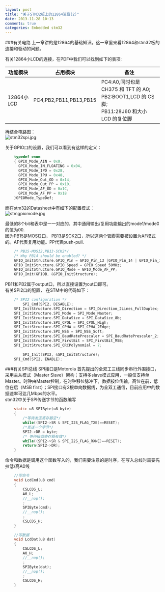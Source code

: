 ```yaml
---
layout: post
title: "关于STM32板上的12864液晶(2)"
date: 2013-11-28 10:13
comments: true
categories: Embedded stm32
---
```

###有关电路
上一章讲的是12864的基础知识。这一章里来看12864和stm32板的连接和驱动的问题。    

有关12864小LCD的连接，在PDF中我们可以找到如下的表项:     

|功能模块| 占用模块| 备注|
|--------|---------|-----|
|12864小LCD|PC4,PB2,PB11,PB13,PB15|PC4:A0,同时也是 CH375 和 TFT 的 A0;<br>PB2:BOOT1,LCD 的 CS 脚;<br>PB11:28J60 和大小 LCD 的复位脚|

再结合电路图：   
![stm32spi.jpg](/images/stm32spi.jpg)   

关于GPIO口的设置，我们可以看到有这样的定义： 

```c stm32f10x_gpio.h
	typedef enum
	{ GPIO_Mode_AIN = 0x0,
	  GPIO_Mode_IN_FLOATING = 0x04,
	  GPIO_Mode_IPD = 0x28,
	  GPIO_Mode_IPU = 0x48,
	  GPIO_Mode_Out_OD = 0x14,
	  GPIO_Mode_Out_PP = 0x10,
	  GPIO_Mode_AF_OD = 0x1C,
	  GPIO_Mode_AF_PP = 0x18
	}GPIOMode_TypeDef;

```
而在stm32的Datasheet中有如下的配置模式：    
![stmgpiomode.jpg](/images/stmgpiomode.jpg)    

最低的8个bit和表中是一一对应的，其中通用输出/复用功能输出的mode1/mode0的值为00.     
因为PB15是MOSI2口， PB13是SCK2口，所以这两个管脚需要被设置为AF模式的。AF代表复用功能。PP代表push-pull.      

```c LCDs.c
	/* PB15-MOSI2,PB13-SCK2*/
	/* Why PB14 should be enabled? */
	GPIO_InitStructure.GPIO_Pin = GPIO_Pin_13 |GPIO_Pin_14 | GPIO_Pin_15;
	GPIO_InitStructure.GPIO_Speed = GPIO_Speed_50MHz;
	GPIO_InitStructure.GPIO_Mode = GPIO_Mode_AF_PP;
	GPIO_Init(GPIOB, &GPIO_InitStructure);

```
PB11和PB2属于output口，所以直接设置为out口即可。     
有关SPI2口的配置， 在STM中的代码如下：     

```c LCDs.c
	/* SPI2 configuration */
	    SPI_Cmd(SPI2, DISABLE); 												//必须先禁能,才能改变MODE
	SPI_InitStructure.SPI_Direction = SPI_Direction_2Lines_FullDuplex;		//两线全双工
	SPI_InitStructure.SPI_Mode = SPI_Mode_Master;							//主
	SPI_InitStructure.SPI_DataSize = SPI_DataSize_8b;						//8位
	SPI_InitStructure.SPI_CPOL = SPI_CPOL_High;								//CPOL=1 时钟悬空高
	SPI_InitStructure.SPI_CPHA = SPI_CPHA_2Edge;							//CPHA=1 数据捕获第2个
	SPI_InitStructure.SPI_NSS = SPI_NSS_Soft;								//软件NSS
	SPI_InitStructure.SPI_BaudRatePrescaler = SPI_BaudRatePrescaler_2;		//2分频
	SPI_InitStructure.SPI_FirstBit = SPI_FirstBit_MSB;						//高位在前
	SPI_InitStructure.SPI_CRCPolynomial = 7;								//CRC7
	
	    SPI_Init(SPI2, &SPI_InitStructure);
	SPI_Cmd(SPI2, ENABLE);

```
###有关SPI总线
SPI接口是Motorola 首先提出的全双工三线同步串行外围接口，采用主从模式（Master Slave）架构；支持多slave模式应用，一般仅支持单Master。时钟由Master控制，在时钟移位脉冲下，数据按位传输，高位在前，低位在后（MSB first）；SPI接口有2根单向数据线，为全双工通信，目前应用中的数据速率可达几Mbps的水平。     
stm32中关于SPI传送字节的函数编写

```c LCDs.c
	static u8 SPIByte(u8 byte)
	{
		/*等待发送寄存器空*/
		while((SPI2->SR & SPI_I2S_FLAG_TXE)==RESET);
	    /*发送一个字节*/
		SPI2->DR = byte;
		/* 等待接收寄存器有效*/
		while((SPI2->SR & SPI_I2S_FLAG_RXNE)==RESET);
		return(SPI2->DR);
	}

```
命令和数据是调用这个函数写入的，我们需要注意的是时序，在写入总线时需要先拉低/高A0线

```c LCDs.c
	//写命令
	void LcdCmd(u8 cmd)
	{
		CSLCDS_L;
		A0_L;
		//__nop();
		;
		SPIByte(cmd);
		//__nop();
		;
		CSLCDS_H;
	}
	
	//写数据
	void LcdDat(u8 dat)
	{
		CSLCDS_L;
		A0_H;
		//__nop();
		;
		SPIByte(dat);
		//__nop();
		;
		CSLCDS_H;
	}

```
